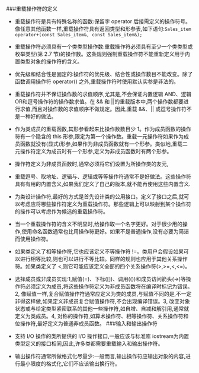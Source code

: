 ###重载操作符的定义

* 重载操作符是具有特殊名称的函数:保留字 operator 后接需定义的操作符号。像任意其他函数一样,重载操作符具有返回类型和形参表,如下语句:`Sales_item operator+(const Sales_item&, const Sales_item&);` 
* 重载操作符必须具有一个类类型操作数:重载操作符必须具有至少一个类类型或枚举类型(第 2.7 节)的操作数。这条规则强制重载操作符不能重新定义用于内置类型对象的操作符的含义。
*  优先级和结合性是固定的:操作符的优先级、结合性或操作数目不能改变。除了函数调用操作符 operator() 之外,重载操作符时使用默认实参是非法的。
* 重载操作符并不保证操作数的求值顺序,尤其是,不会保证内置逻辑 AND、逻辑 OR和逗号操作符的操作数求值。在 && 和 ||的重载版本中,两个操作数都要进行求值,而且对操作数的求值顺序不做规定。因此,重载 &&、|| 或逗号操作符不是一种好的做法。
* 作为类成员的重载函数,其形参看起来比操作数数目少 1。作为成员函数的操作符有一个隐含的 this 形参,限定为第一个操作数。重载一元操作符如果作为成员函数就没有(显式)形参,如果作为非成员函数就有一个形参。类似地,重载二元操作符定义为成员时有一个形参,定义为非成员函数时有两个形参。
*  操作符定义为非成员函数时,通常必须将它们设置为所操作类的友元,
* 重载逗号、取地址、逻辑与、逻辑或等等操作符通常不是好做法。这些操作符具有有用的内置含义,如果我们定义了自己的版本,就不能再使用这些内置含义.
* 为类设计操作符,最好的方式是首先设计类的公用接口。定义了接口之后,就可以考虑应将哪些操作符定义为重载操作符。那些逻辑上可以映射到某个操作符的操作可以考虑作为候选的重载操作符。
*  当一个重载操作符的含义不明显时,给操作取一个名字更好。对于很少用的操作,使用命名函数通常也比用操作符更好。如果不是普通操作,没有必要为简洁而使用操作符。
* 如果类定义了相等操作符,它也应该定义不等操作符 !=。类用户会假设如果可以进行相等比较,则也可以进行不等比较。同样的规则也应用于其他关系操作符。如果类定义了 <,则它可能应该定义全部的四个关系操作符(>,>=,<,<=)。
* 选择成员或非成员实现:1,赋值(=)、下标([])、调用(())和成员访问箭头(->)等操作符必须定义为成员,将这些操作符定义为非成员函数将在编译时标记为错误。2, 像赋值一样,复合赋值操作符通常应定义为类的成员,与赋值不同的是,不一定非得这样做,如果定义非成员复合赋值操作符,不会出现编译错误。3, 改变对象状态或与给定类型紧密联系的其他一些操作符,如自增、自减和解引用,通常就定义为类成员。4, 对称的操作符,如算术操作符、相等操作符、关系操作符和位操作符,最好定义为普通非成员函数。
###输入和输出操作符

* 支持 I/O 操作的类所提供的 I/O 操作接口,一般应该与标准库 iostream为内置类型定义的接口相同,因此,许多类都需要重载输入和输出操作符。
* 输出操作符通常所做格式化尽量少:一般而言,输出操作符应输出对象的内容,进行最小限度的格式化,它们不应该输出换行符。